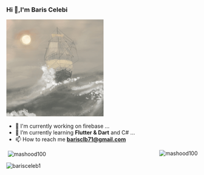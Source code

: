### Hi 👋,I'm Baris Celebi 

![](https://github.com/barisceleb1/barisceleb1/blob/master/sailboat-1685_256.gif)    

<!--<p>&nbsp;<img align="center" src="https://github-readme-stats.vercel.app/api?username=barisceleb1&show_icons=true&locale=en" alt="barisceleb1" /></p>-->

- 🔭 I'm currently working on firebase ...
- 🌱 I’m currently learning **Flutter & Dart** and C# ...
- 📫 How to reach me **barisclb71@gmail.com**

<p><img align="right" src="https://github-readme-stats.vercel.app/api/top-langs?username=mashood100&show_icons=true&locale=en&layout=compact" alt="mashood100" /></p>

<p>&nbsp;<img align="center" src="https://github-readme-stats.vercel.app/api?username=mashood100&show_icons=true&locale=en" alt="mashood100" /></p>
<p><img align=" center" src="https://github-readme-streak-stats.herokuapp.com/?user=barisceleb1&" alt="barisceleb1" /></p>

